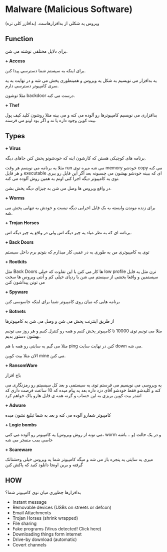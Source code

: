Malware (Malicious Software)
============================

ویروس یه شکلی از بدافزارهاست. (بدافازر کلی تره)

Function
--------
برای دلایل مختلفی نوشته می شن.

**+ Access**

برای اینکه به سیستم شما دسترسی پیدا کنن.

یه بدافزار می نویسیم به شکل یه ویروس و همینطوری پخش می شه و در نهایت به یه سری کامپیوتر دسترسی دارم.

مثلا توشون backdoor درست می کنه.

**+ Thef**

بدافزاری می نویسیم کامپیوترها رو آلوده می کنه و می بینه مثلا روشون کلید کیف پول بیت کوین وجود داره یا نه و اگر بود اونو می فرسته.

Types
-----

**+ Virus**

برنامه های کوچیکی هستن که کارشون اینه که خودشونو پخش کنن جاهای دیگه.


مثلا یه برنامه می نویسم هر وقت run می شه میره توی memory خودشو copy می کنه و هر فایل executable ای که ببینه خودشو بهشون می چسبونه بعد اگر این فایل رو ببری توی یه کامپیوتر دیگه اجرا کنی اونم به همین روش آلوده می کنه.

در واقع ویروس ها وصل می شن به چیزای دیگه پخش بشن.
  
**+ Worms**

برای زنده موندن وابسته به یک فایل اجرایی دیگه نیست و خودش به تنهایی پخش می شه.

**+ Trojan Horses**

برنامه ای که به نظر میاد یه چیز دیگه اس ولی در واقع یه چیز دیگه اس.

**+ Back Doors**

توی یه کامپیوتری من یه طوری یه در عقبی کار میذارم که بتونم برم داخل سیستم

**+ Rootkits**

مثل Back Doors ها کار می کنن با این تفاوت که خیلی low profile ترن مثل یه فایل سیستمین و واقعا بخشی از سیستم می شن با ردپای خیلی کم و آنتی ویروس ها سخت می تونن پیداشون کنن

**+ Spyware**

برنامه هایی که میان روی کامپیوتر شما برای اینکه جاسوسی کنن

**+ Botnets**

از طریق اینترنت پخش می شن و وصل می شن به کامپیوترها

مثلا می تونیم توی 10000 تا کامپیوتر پخش کنیم و همه رو کنترل کنیم و هر روز می تونیم بهشون دستور بدیم.

مثلا می گیم یه سایتی رو همه با هم ping کنن در نهایت سایت down می شه.

الان مثلا بیت کوین mine می کنن.

**+ RansomWare**

باج افزار

یه ویروسی می نویسیم می فرستم توی یه سیستمی و بعد کل سیسیتم رو رمزنگاری می کنه و کلیدشو فقط خودشو آقای دزد داره بعد یه پیام میده که 10 ساعت فرصت داری که انقدر بیت کوین بریزی به این حساب و گرنه همه ی فایل هارو پاک خواهم کرد

**+ Adware**

کامپیوتر شمارو آلوده می کنه و بعد به شما تبلیغ نشون میده
  
**+ Logic bombs**

یه کامپیوتر رو آلوده می کنی (می تونه از روش ویروس، worm و .. باشه) و در یک حالت خاصی بمب منفجر می شه
  
**+ Scareware**

میری یه سایتی یه پنجره باز می شه و میگه کامپیوتر شما یه ویروس خیلی وحشتانک گرفته و برین اونجا دانلود کنید که پاکش کنن

HOW
----

بدافزارها چطوری میان توی کامپیوتر شما؟

+ Instant message
+ Removable devices (USBs on streets or defcon)
+ Email Attachments
+ Trojan Horses (shrink wrapped)
+ File sharing
+ Fake programs (Virus detected! Click here)
+ Downloading things form internet
+ Drive-by download (automatic)
+ Covert channels
